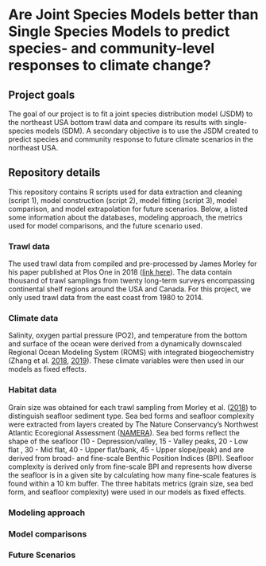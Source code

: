 # Are Joint Species Models better than Single Species Models to predict species- and community-level responses to climate change?

## Project goals
The goal of our project is to fit a joint species distribution model (JSDM) to the northeast USA bottom trawl data and compare its results with single-species models (SDM). A secondary objective is to use the JSDM created to predict species and community response to future climate scenarios in the northeast USA.

## Repository details
This repository contains R scripts used for data extraction and cleaning  (script 1), model construction (script 2), model fitting (script 3), model comparison, and model extrapolation for future scenarios. Below, a listed some information about the databases, modeling approach, the metrics used for model comparisons, and the future scenario used.    

### Trawl data
The used trawl data from compiled and pre-processed by James Morley for his paper published at Plos One in 2018 ([link here](https://doi.org/10.1371/journal.pone.0196127)). The data contain thousand of trawl samplings from twenty
long-term surveys encompassing continental shelf regions around the USA and Canada. For this project, we only used trawl data from the east coast from 1980 to 2014. 

### Climate data
Salinity, oxygen partial pressure (PO2), and temperature from the bottom and surface of the ocean were derived from a dynamically downscaled Regional Ocean Modeling System (ROMS) with integrated biogeochemistry (Zhang et al. [2018](https://doi.org/10.1002/2017JC013402), [2019](https://doi.org/10.1029/2018JC014308)). These climate variables were then used in our models as fixed effects. 

### Habitat data
Grain size was obtained for each trawl sampling from Morley et al. ([2018](https://doi.org/10.1371/journal.pone.0196127)) to distinguish seafloor sediment type. Sea bed forms and seafloor complexity were extracted from layers created by The Nature Conservancy’s Northwest Atlantic Ecoregional Assessment ([NAMERA](https://www.conservationgateway.org/ConservationByGeography/NorthAmerica/UnitedStates/edc/reportsdata/marine/namera/namera/Pages/default.aspx)). Sea bed forms reflect the shape of the seafloor (10 - Depression/valley, 15 - Valley peaks, 20 - Low flat , 30 - Mid flat, 40 - Upper flat/bank, 45 - Upper slope/peak) and are derived from broad- and fine-scale Benthic Position Indices (BPI). Seafloor complexity is derived only from fine-scale BPI and represents how diverse the seafloor is in a given site by calculating how many fine-scale features is found within a 10 km buffer. The three habitats metrics (grain size, sea bed form, and seafloor complexity) were used in our models as fixed effects.


### Modeling approach 


### Model comparisons


### Future Scenarios






